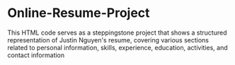 # Online-Resume-Project
This HTML code serves as a steppingstone project that shows a structured representation of Justin Nguyen's resume, covering various sections related to personal information, skills, experience, education, activities, and contact information
